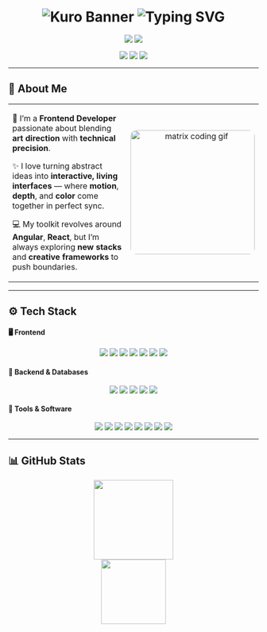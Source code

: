 <!-- ⚡ GitHub Profile README -->

<div align="center">

<h1 align="center">
  <img src="https://capsule-render.vercel.app/api?type=transparent&fontColor=06E0F7&text=KURO&fontSize=35&fontAlignY=40&animation=fadeIn&desc=&descAlignY=70&color=0D1117" alt="Kuro Banner"/>
  <img src="https://readme-typing-svg.herokuapp.com?font=Fira+Code&weight=600&size=22&pause=1500&color=B44CFF&center=true&vCenter=true&width=650&lines=Frontend+Developer+%7C+Tech+Explorer;Crafting+Immersive+%26+Aesthetic+Web+Experiences" alt="Typing SVG" />
</h1>

<div align="center">
  <a href="https://github.com/K1yotakaaa" target="_blank"><img src="https://img.shields.io/badge/GitHub-0D1117?style=for-the-badge&logo=github&logoColor=white&labelColor=0D1117" /></a>
  <a href="https://www.linkedin.com/in/kuroli" target="_blank"><img src="https://img.shields.io/badge/LinkedIn-0077B5?style=for-the-badge&logo=linkedin&logoColor=white&labelColor=0D1117" /></a>
</div>

<p align="center">
  <img src="https://img.shields.io/badge/Focus-Frontend_Development-00F5FF?style=for-the-badge&logo=codepen&logoColor=white"/>
  <img src="https://img.shields.io/badge/Vibe-Cyber_Neon-7A00FF?style=for-the-badge&logo=tailwindcss&logoColor=white"/>
  <img src="https://img.shields.io/badge/Workflow-Creative_&_Clean-FF00FF?style=for-the-badge&logo=visualstudiocode&logoColor=white"/>
</p>

</div>

---

## 📌 About Me  

<div align="center" style="max-width: 800px; margin: auto;">

<table>
<tr>
<td width="60%" valign="top">

👋 I’m a **Frontend Developer** passionate about blending **art direction** with **technical precision**.  

✨ I love turning abstract ideas into **interactive, living interfaces** — where **motion**, **depth**, and **color** come together in perfect sync.  

💻 My toolkit revolves around **Angular**, **React**, but I’m always exploring **new stacks** and **creative frameworks** to push boundaries.   

</td>
<td align="center" width="40%">
  <img src="https://media.tenor.com/3bTxZ4HdrysAAAAC/code-coding.gif" width="250" style="border-radius: 12px;" alt="matrix coding gif">
</td>
</tr>
</table>

</div>

---

## ⚙️ Tech Stack

#### 🖥️ Frontend
<p align="center">
  <img src="https://img.shields.io/badge/Angular-DD0031?style=for-the-badge&logo=angular&logoColor=white"/>
  <img src="https://img.shields.io/badge/React-61DAFB?style=for-the-badge&logo=react&logoColor=black"/>
  <img src="https://img.shields.io/badge/Bootstrap-7952B3?style=for-the-badge&logo=bootstrap&logoColor=white"/>
  <img src="https://img.shields.io/badge/HTML5-E34F26?style=for-the-badge&logo=html5&logoColor=white"/>
  <img src="https://img.shields.io/badge/CSS3-1572B6?style=for-the-badge&logo=css3&logoColor=white"/>
  <img src="https://img.shields.io/badge/JavaScript-F7DF1E?style=for-the-badge&logo=javascript&logoColor=black"/>
  <img src="https://img.shields.io/badge/TypeScript-3178C6?style=for-the-badge&logo=typescript&logoColor=white"/>
</p>

#### 🧱 Backend & Databases
<p align="center">
  <img src="https://img.shields.io/badge/Django-092E20?style=for-the-badge&logo=django&logoColor=white"/>
  <img src="https://img.shields.io/badge/Node.js-339933?style=for-the-badge&logo=node.js&logoColor=white"/>
  <img src="https://img.shields.io/badge/Python-3776AB?style=for-the-badge&logo=python&logoColor=white"/>
  <img src="https://img.shields.io/badge/PostgreSQL-4169E1?style=for-the-badge&logo=postgresql&logoColor=white"/>
  <img src="https://img.shields.io/badge/MySQL-4479A1?style=for-the-badge&logo=mysql&logoColor=white"/>
</p>

#### 🧩 Tools & Software
<p align="center">
  <img src="https://img.shields.io/badge/VS%20Code-007ACC?style=for-the-badge&logo=visualstudiocode&logoColor=white"/>
  <img src="https://img.shields.io/badge/Git-F05032?style=for-the-badge&logo=git&logoColor=white"/>
  <img src="https://img.shields.io/badge/GitHub-181717?style=for-the-badge&logo=github&logoColor=white"/>
  <img src="https://img.shields.io/badge/Docker-2496ED?style=for-the-badge&logo=docker&logoColor=white"/>
  <img src="https://img.shields.io/badge/Postman-FF6C37?style=for-the-badge&logo=postman&logoColor=white"/>
  <img src="https://img.shields.io/badge/Figma-F24E1E?style=for-the-badge&logo=figma&logoColor=white"/>
  <img src="https://img.shields.io/badge/Adobe%20CC-FF0000?style=for-the-badge&logo=adobecreativecloud&logoColor=white"/>
  <img src="https://img.shields.io/badge/Discord-5865F2?style=for-the-badge&logo=discord&logoColor=white"/>
</p>

---

## 📊 GitHub Stats
<div align="center">
  <img src="https://github-readme-streak-stats.herokuapp.com/?user=K1yotakaaa&theme=tokyonight&hide_border=true" height="160"/>
  <br/>
  <img src="https://github-readme-stats.vercel.app/api/top-langs/?username=K1yotakaaa&layout=compact&theme=tokyonight&hide_border=true" height="130"/>
</div>
